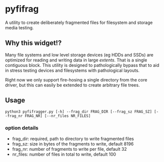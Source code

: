 # pyfifrag
A utility to create deliberately fragmented files for filesystem and 
storage media testing.

## Why this widget!?
Many file systems and low level storage devices (eg HDDs and SSDs) are
optimized for reading and writing data in large _extents_. That is a
single contiguous block. This utility is designed to pathologically
bypass that to aid in stress testing devices and filesystems with 
pathological layouts.

Right now we only support fire-hosing a single
directory from the core driver, but this can easily be extended
to create arbitrary file trees.

## Usage

``
python3 pyfifragger.py [-h] --frag_dir FRAG_DIR [--frag_sz FRAG_SZ] [--frag_nr FRAG_NR] [--nr_files NR_FILES]
``

### option details

* frag_dir: required, path to directory to write fragmented files
* frag_sz: size in bytes of the fragments to write, default 8196
* frag_nr: number of fragments to write per file, default 32
* nr_files: number of files in total to write, default 100


